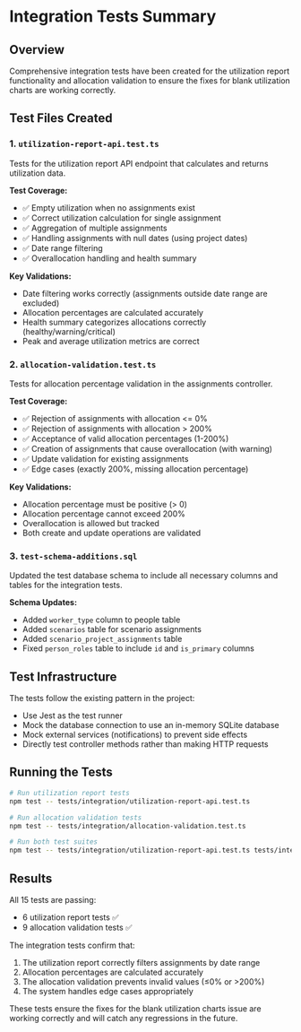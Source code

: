 # Integration Tests Summary

## Overview
Comprehensive integration tests have been created for the utilization report functionality and allocation validation to ensure the fixes for blank utilization charts are working correctly.

## Test Files Created

### 1. `utilization-report-api.test.ts`
Tests for the utilization report API endpoint that calculates and returns utilization data.

**Test Coverage:**
- ✅ Empty utilization when no assignments exist
- ✅ Correct utilization calculation for single assignment
- ✅ Aggregation of multiple assignments
- ✅ Handling assignments with null dates (using project dates)
- ✅ Date range filtering
- ✅ Overallocation handling and health summary

**Key Validations:**
- Date filtering works correctly (assignments outside date range are excluded)
- Allocation percentages are calculated accurately
- Health summary categorizes allocations correctly (healthy/warning/critical)
- Peak and average utilization metrics are correct

### 2. `allocation-validation.test.ts`
Tests for allocation percentage validation in the assignments controller.

**Test Coverage:**
- ✅ Rejection of assignments with allocation <= 0%
- ✅ Rejection of assignments with allocation > 200%
- ✅ Acceptance of valid allocation percentages (1-200%)
- ✅ Creation of assignments that cause overallocation (with warning)
- ✅ Update validation for existing assignments
- ✅ Edge cases (exactly 200%, missing allocation percentage)

**Key Validations:**
- Allocation percentage must be positive (> 0)
- Allocation percentage cannot exceed 200%
- Overallocation is allowed but tracked
- Both create and update operations are validated

### 3. `test-schema-additions.sql`
Updated the test database schema to include all necessary columns and tables for the integration tests.

**Schema Updates:**
- Added `worker_type` column to people table
- Added `scenarios` table for scenario assignments
- Added `scenario_project_assignments` table
- Fixed `person_roles` table to include `id` and `is_primary` columns

## Test Infrastructure

The tests follow the existing pattern in the project:
- Use Jest as the test runner
- Mock the database connection to use an in-memory SQLite database
- Mock external services (notifications) to prevent side effects
- Directly test controller methods rather than making HTTP requests

## Running the Tests

```bash
# Run utilization report tests
npm test -- tests/integration/utilization-report-api.test.ts

# Run allocation validation tests  
npm test -- tests/integration/allocation-validation.test.ts

# Run both test suites
npm test -- tests/integration/utilization-report-api.test.ts tests/integration/allocation-validation.test.ts
```

## Results
All 15 tests are passing:
- 6 utilization report tests ✅
- 9 allocation validation tests ✅

The integration tests confirm that:
1. The utilization report correctly filters assignments by date range
2. Allocation percentages are calculated accurately
3. The allocation validation prevents invalid values (≤0% or >200%)
4. The system handles edge cases appropriately

These tests ensure the fixes for the blank utilization charts issue are working correctly and will catch any regressions in the future.